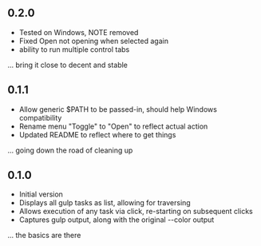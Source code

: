 ## 0.2.0

- Tested on Windows, NOTE removed
- Fixed Open not opening when selected again
- ability to run multiple control tabs

... bring it close to decent and stable

## 0.1.1

- Allow generic $PATH to be passed-in, should help Windows compatibility
- Rename menu "Toggle" to "Open" to reflect actual action
- Updated README to reflect where to get things

... going down the road of cleaning up

## 0.1.0

- Initial version
- Displays all gulp tasks as list, allowing for traversing
- Allows execution of any task via click, re-starting on subsequent clicks
- Captures gulp output, along with the original --color output

... the basics are there
